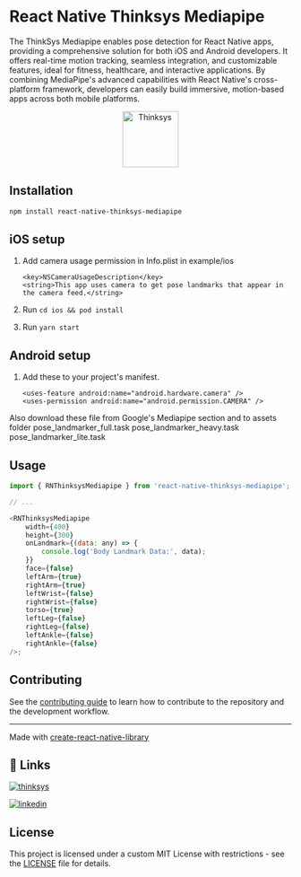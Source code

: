 # React Native Thinksys Mediapipe

The ThinkSys Mediapipe enables pose detection for React Native apps, providing a comprehensive solution for both iOS and Android developers. It offers real-time motion tracking, seamless integration, and customizable features, ideal for fitness, healthcare, and interactive applications. By combining MediaPipe's advanced capabilities with React Native's cross-platform framework, developers can easily build immersive, motion-based apps across both mobile platforms.

<p align="center">
<img src="https://i.ibb.co/L1FNt92/thinksys-logo.png" height="100" alt="Thinksys" />
</p>

## Installation

```sh
npm install react-native-thinksys-mediapipe
```

## iOS setup

1. Add camera usage permission in Info.plist in example/ios
    ```
    <key>NSCameraUsageDescription</key>
	<string>This app uses camera to get pose landmarks that appear in the camera feed.</string>
    ```
   
2. Run ```cd ios && pod install```

3. Run ``` yarn start ```


## Android setup

1. Add these to your project's manifest.

    ```
    <uses-feature android:name="android.hardware.camera" />
    <uses-permission android:name="android.permission.CAMERA" />
    ```

Also download these file from Google's Mediapipe section and to assets folder
pose_landmarker_full.task
pose_landmarker_heavy.task
pose_landmarker_lite.task

## Usage

```js
import { RNThinksysMediapipe } from 'react-native-thinksys-mediapipe';

// ...

<RNThinksysMediapipe 
    width={400}
    height={300}
    onLandmark={(data: any) => {
        console.log('Body Landmark Data:', data);
    }}
    face={false}
    leftArm={true}
    rightArm={true}
    leftWrist={false}
    rightWrist={false}
    torso={true}
    leftLeg={false}
    rightLeg={false}
    leftAnkle={false}
    rightAnkle={false}
/>;

```

## Contributing

See the [contributing guide](CONTRIBUTING.md) to learn how to contribute to the repository and the development workflow.

---

Made with [create-react-native-library](https://github.com/callstack/react-native-builder-bob)

## 🔗 Links
[![thinksys](https://img.shields.io/badge/my_portfolio-000?style=for-the-badge&logo=ko-fi&logoColor=white)](https://thinksys.com/)

[![linkedin](https://img.shields.io/badge/linkedin-0A66C2?style=for-the-badge&logo=linkedin&logoColor=white)](https://in.linkedin.com/company/thinksys-inc)

## License

This project is licensed under a custom MIT License with restrictions - see the [LICENSE](LICENSE) file for details.
